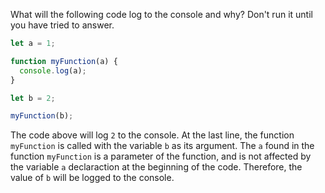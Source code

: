 What will the following code log to the console and why? Don't run it until you have tried to answer.

```js
let a = 1;

function myFunction(a) {
  console.log(a);
}

let b = 2;

myFunction(b);
```

The code above will log `2` to the console.  At the last line, the function `myFunction` is called with the variable `b` as its argument.  The `a` found in the function `myFunction` is a parameter of the function, and is not affected by the variable `a` declaraction at the beginning of the code.  Therefore, the value of `b` will be logged to the console.